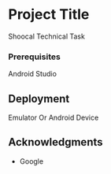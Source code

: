 # Project Title

Shoocal Technical Task

### Prerequisites

Android Studio

## Deployment

Emulator Or Android Device

## Acknowledgments

* Google
